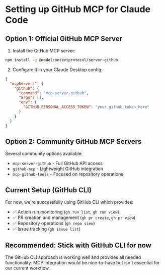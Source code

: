 # Setting up GitHub MCP for Claude Code

## Option 1: Official GitHub MCP Server

1. Install the GitHub MCP server:

```bash
npm install -g @modelcontextprotocol/server-github
```

2. Configure it in your Claude Desktop config:

```json
{
  "mcpServers": {
    "github": {
      "command": "mcp-server-github",
      "args": [],
      "env": {
        "GITHUB_PERSONAL_ACCESS_TOKEN": "your_github_token_here"
      }
    }
  }
}
```

## Option 2: Community GitHub MCP Servers

Several community options available:

- `mcp-server-github` - Full GitHub API access
- `github-mcp` - Lightweight GitHub integration
- `mcp-github-tools` - Focused on repository operations

## Current Setup (GitHub CLI)

For now, we're successfully using GitHub CLI which provides:

- ✅ Action run monitoring (`gh run list`, `gh run view`)
- ✅ PR creation and management (`gh pr create`, `gh pr view`)
- ✅ Repository operations (`gh repo view`)
- ✅ Issue tracking (`gh issue list`)

## Recommended: Stick with GitHub CLI for now

The GitHub CLI approach is working well and provides all needed functionality.
MCP integration would be nice-to-have but isn't essential for our current workflow.
